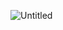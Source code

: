 ![Untitled](https://s3-us-west-2.amazonaws.com/secure.notion-static.com/37f37d7f-3626-48a3-97a4-04fe99de29c3/Untitled.png)
